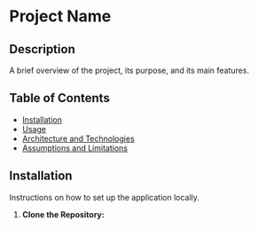 # Project Name

## Description

A brief overview of the project, its purpose, and its main features.

## Table of Contents

- [Installation](#installation)
- [Usage](#usage)
- [Architecture and Technologies](#architecture-and-technologies)
- [Assumptions and Limitations](#assumptions-and-limitations)

## Installation

Instructions on how to set up the application locally.

1. **Clone the Repository:**
